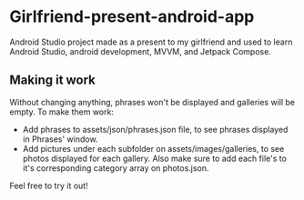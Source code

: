 # Girlfriend-present-android-app
Android Studio project made as a present to my girlfriend and used to learn Android Studio, android development, MVVM, and Jetpack Compose.

## Making it work
Without changing anything, phrases won't be displayed and galleries will be empty. To make them work:
- Add phrases to assets/json/phrases.json file, to see phrases displayed in Phrases' window.
- Add pictures under each subfolder on assets/images/galleries, to see photos displayed for each gallery. Also make sure to add each file's to it's corresponding category array on photos.json.

Feel free to try it out!
